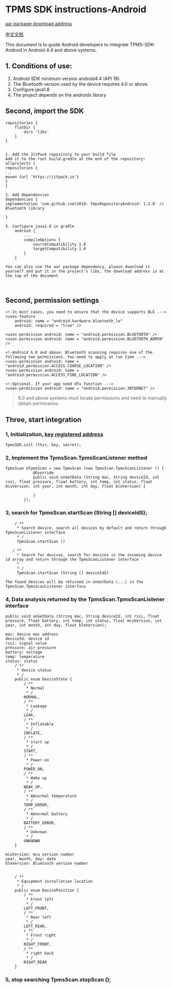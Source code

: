 # TPMS SDK instructions-Android

[aar package download address](https://github.com/inet2018/TmpsRepositoryAndroid/releases)

[中文文档](README_CN.md)

This document is to guide Android developers to integrate TPMS-SDK-Android in Android 4.4 and above systems.
## 1. Conditions of use:
1. Android SDK minimum version android4.4 (API 19).
2. The Bluetooth version used by the device requires 4.0 or above.
3. Configure java1.8
4. The project depends on the androidx library

## Second, import the SDK


```
repositories {
    flatDir {
        dirs 'libs'
    }
}


1. Add the JitPack repository to your build file
Add it to the root build.gradle at the end of the repository:
allprojects {
repositories {
...
maven {url 'https://jitpack.io'}
}
}

2. Add dependencies
dependencies {
implementation 'com.github.inet2018: TmpsRepositoryAndroid: 1.2.0' // Bluetooth library

}

3. Configure java1.8 in gradle
    android {
        ...
        compileOptions {
            sourceCompatibility 1.8
            targetCompatibility 1.8
        }
    }

You can also use the aar package dependency, please download it yourself and put it in the project's libs, the download address is at the top of the document



```

## Second, permission settings

```
<!-In most cases, you need to ensure that the device supports BLE .-->
<uses-feature
    android: name = "android.hardware.bluetooth_le"
    android: required = "true" />

<uses-permission android: name = "android.permission.BLUETOOTH" />
<uses-permission android: name = "android.permission.BLUETOOTH_ADMIN" />

<!-Android 6.0 and above. Bluetooth scanning requires one of the following two permissions. You need to apply at run time .-->
<uses-permission android: name = "android.permission.ACCESS_COARSE_LOCATION" />
<uses-permission android: name = "android.permission.ACCESS_FINE_LOCATION" />

<!-Optional. If your app need dfu function .-->
<uses-permission android: name = "android.permission.INTERNET" />
```

> 6.0 and above systems must locate permissions and need to manually obtain permissions

## Three, start integration



### 1, Initialization, [key registered address](http://sdk.aicare.net.cn/register)
```
TpmsSDK.init (this, key, secret);
```

### 2, Implement the TpmsScan.TpmsScanListener method
```
TpmsScan mTpmsScan = new TpmsScan (new TpmsScan.TpmsScanListener () {
            @Override
            public void onGetData (String mac, String deviceId, int rssi, float pressure, float battery, int temp, int status, float mcuVersion, int year, int month, int day, float bleVersion) {
                
            }
        });
```
### 3, search for TpmsScan.startScan (String [] deviceIdS);
```
    / **
     * Search device, search all devices by default and return through TpmsScanListener interface
     * /
     TpmsScan.startScan ()

   / **
     * Search for devices, search for devices in the incoming device id array and return through the TpmsScanListener interface
     *
     * /
     TpmsScan.startScan (String [] deviceIdS)

The found devices will be returned in onGetData (...) in the TpmsScan.TpmsScanListener interface
```
### 4, Data analysis returned by the TpmsScan.TpmsScanListener interface
```
public void onGetData (String mac, String deviceId, int rssi, float pressure, float battery, int temp, int status, float mcuVersion, int year, int month, int day, float bleVersion);

mac: device mac address
deviceId: device id
rssi: signal value
pressure: air pressure
battery: voltage
temp: temperature
status: status
    / **
     * device status
     * /
    public enum DeviceState {
        / **
         * Normal
         * /
        NORMAL,
        / **
         * Leakage
         * /
        LEAK,
        / **
         * Inflatable
         * /
        INFLATE,
        / **
         * start up
         * /
        START,
        / **
         * Power-on
         * /
        POWER_ON,
        / **
         * Wake up
         * /
        WEAK_UP,
        / **
         * Abnormal temperature
         * /
        TEMP_ERROR,
        / **
         * Abnormal battery
         * /
        BATTERY_ERROR,
        / **
         * Unknown
         * /
        UNKNOWN
    }
    
mcuVersion: mcu version number
year, month, day: date
bleVersion: Bluetooth version number


    / **
     * Equipment installation location
     * /
    public enum DevicePosition {
        / **
         * Front left
         * /
        LEFT_FRONT,
        / **
         * Rear left
         * /
        LEFT_REAR,
        / **
         * Front right
         * /
        RIGHT_FRONT,
        / **
         * right back
         * /
        RIGHT_REAR
    }

```
### 5, stop searching TpmsScan.stopScan ();